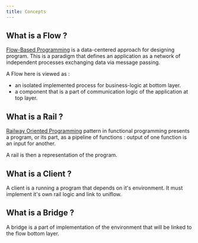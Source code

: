 ```yaml
---
title: Concepts
---
```


## What is a Flow ?

[Flow-Based Programming](https://en.wikipedia.org/wiki/Flow-based_programming)
is a data-centered approach for designing program. This is a paradigm that
defines an application as a network of independent processes exchanging
data via message passing.

A Flow here is viewed as :
- an isolated implemented process for business-logic at bottom layer.
- a component that is a part of communication logic of the application
at top layer.

## What is a Rail ?

[Railway Oriented Programming](https://fsharpforfunandprofit.com/rop/)
pattern in functional programming presents a program, or its part, as a
pipeline of functions : output of one function is an input for another.

A rail is then a representation of the program.

## What is a Client ?

A client is a running a program that depends on it's environment. It
must implement it's own rail logic and link to uniflow.

## What is a Bridge ?

A bridge is a part of implementation of the environment that will be
linked to the flow bottom layer.
